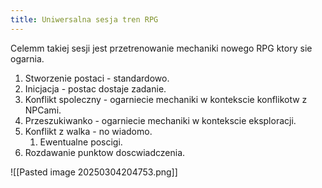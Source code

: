 ```yaml
---
title: Uniwersalna sesja tren RPG
---
```





Celemm takiej sesji jest przetrenowanie mechaniki nowego RPG ktory sie ogarnia. 

1. Stworzenie postaci - standardowo.
2. Inicjacja - postac dostaje zadanie. 
3. Konflikt spoleczny - ogarniecie mechaniki w kontekscie konflikotw z NPCami.
4. Przeszukiwanko  - ogarniecie mechaniki w kontekscie eksploracji.
5. Konflikt z walka - no  wiadomo. 
	1. Ewentualne poscigi.
6. Rozdawanie punktow doscwiadczenia. 



![[Pasted image 20250304204753.png]]